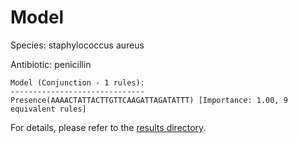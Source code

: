 
# Model

Species: staphylococcus aureus

Antibiotic: penicillin

```
Model (Conjunction - 1 rules):
------------------------------
Presence(AAAACTATTACTTGTTCAAGATTAGATATTT) [Importance: 1.00, 9 equivalent rules]

```

For details, please refer to the [results directory](../../../../../results/scm_b/staphylococcus+aureus/penicillin/repeat_8/).

